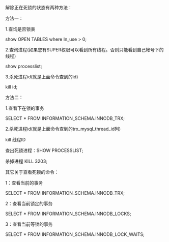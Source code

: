 解除正在死锁的状态有两种方法：

方法一：

1.查询是否锁表

show OPEN TABLES where In_use > 0;

2.查询进程(如果您有SUPER权限可以看到所有线程。否则只能看到自己帐号下的线程)

show processlist;

3.杀死进程id(就是上面命令查到的id)

kill id;

方法二：

1.查看下在锁的事务

SELECT * FROM INFORMATION_SCHEMA.INNODB_TRX;

2.杀死进程id(就是上面命令查到的trx_mysql_thread_id列)

kill 线程ID

查出死锁进程：SHOW PROCESSLIST;

杀掉进程          KILL 3203;

其它关于查看死锁的命令：

1：查看当前的事务

SELECT * FROM INFORMATION_SCHEMA.INNODB_TRX;

2：查看当前锁定的事务

SELECT * FROM INFORMATION_SCHEMA.INNODB_LOCKS;

3：查看当前等锁的事务

SELECT * FROM INFORMATION_SCHEMA.INNODB_LOCK_WAITS;

